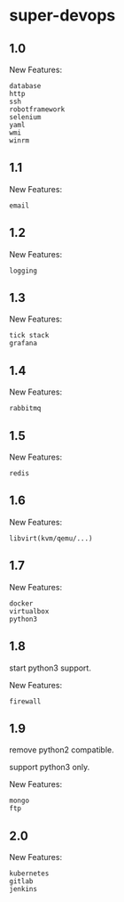 # super-devops

## 1.0

New Features:

    database
    http
    ssh
    robotframework
    selenium
    yaml
    wmi
    winrm

## 1.1

New Features:

    email


## 1.2

New Features:

    logging

## 1.3

New Features:

    tick stack
    grafana

## 1.4

New Features:

    rabbitmq

## 1.5

New Features:

    redis

## 1.6

New Features:

    libvirt(kvm/qemu/...)

## 1.7

New Features:

    docker
    virtualbox
    python3

## 1.8

start python3 support.

New Features:

    firewall

## 1.9

remove python2 compatible.

support python3 only.

New Features:

    mongo
    ftp

## 2.0

New Features:

    kubernetes
    gitlab
    jenkins
